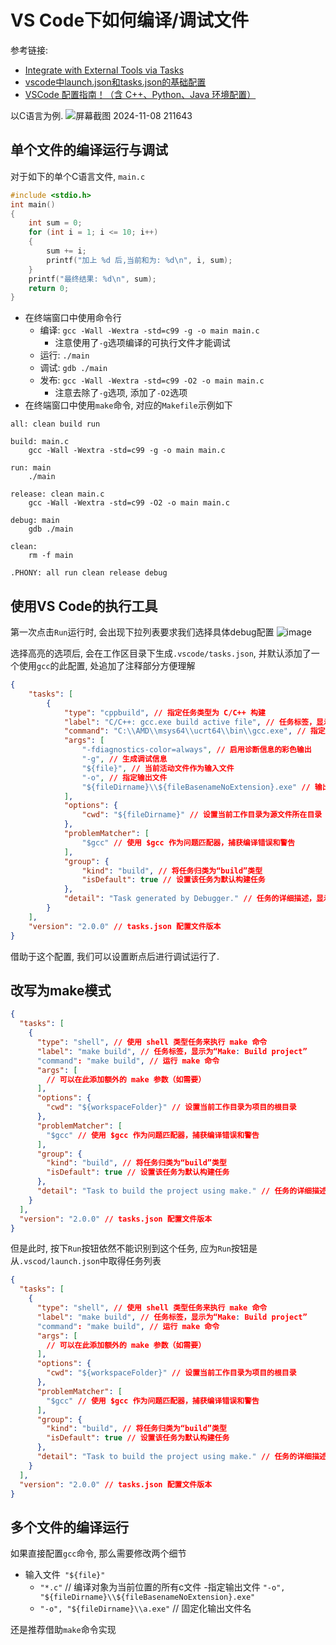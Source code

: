 # VS Code下如何编译/调试文件

参考链接:
- [Integrate with External Tools via Tasks](https://code.visualstudio.com/Docs/editor/tasks)
- [vscode中launch.json和tasks.json的基础配置](https://www.cnblogs.com/dylaris/p/18401199)
- [VSCode 配置指南！（含 C++、Python、Java 环境配置）](https://cloud.tencent.com/developer/article/1901050)

以C语言为例.
![屏幕截图 2024-11-08 211643](https://github.com/user-attachments/assets/5a703099-a415-42ca-9c3f-9c7e06450682)

## 单个文件的编译运行与调试

对于如下的单个C语言文件, `main.c`
```c
#include <stdio.h>
int main()
{
    int sum = 0;
    for (int i = 1; i <= 10; i++)
    {
        sum += i;
        printf("加上 %d 后,当前和为: %d\n", i, sum);
    }
    printf("最终结果: %d\n", sum);
    return 0;
}
```

- 在终端窗口中使用命令行
  - 编译: `gcc -Wall -Wextra -std=c99 -g -o main main.c`
    - 注意使用了`-g`选项编译的可执行文件才能调试
  - 运行: `./main`
  - 调试: `gdb ./main`
  - 发布: `gcc -Wall -Wextra -std=c99 -O2 -o main main.c`
    - 注意去除了`-g`选项, 添加了`-O2`选项
- 在终端窗口中使用`make`命令, 对应的`Makefile`示例如下

```make
all: clean build run

build: main.c
	gcc -Wall -Wextra -std=c99 -g -o main main.c

run: main
	./main

release: clean main.c
	gcc -Wall -Wextra -std=c99 -O2 -o main main.c

debug: main
	gdb ./main

clean:
	rm -f main

.PHONY: all run clean release debug
```

## 使用VS Code的执行工具

第一次点击`Run`运行时, 会出现下拉列表要求我们选择具体debug配置
![image](https://github.com/user-attachments/assets/edfb79cf-713f-4d70-b1be-a4b64baf3a59)

选择高亮的选项后, 会在工作区目录下生成`.vscode/tasks.json`, 并默认添加了一个使用`gcc`的此配置, 处追加了注释部分方便理解

```json
{
    "tasks": [
        {
            "type": "cppbuild", // 指定任务类型为 C/C++ 构建
            "label": "C/C++: gcc.exe build active file", // 任务标签，显示在任务列表中
            "command": "C:\\AMD\\msys64\\ucrt64\\bin\\gcc.exe", // 指定 GCC 编译器的路径
            "args": [
                "-fdiagnostics-color=always", // 启用诊断信息的彩色输出
                "-g", // 生成调试信息
                "${file}", // 当前活动文件作为输入文件
                "-o", // 指定输出文件
                "${fileDirname}\\${fileBasenameNoExtension}.exe" // 输出文件名与源文件同名，后缀为 .exe
            ],
            "options": {
                "cwd": "${fileDirname}" // 设置当前工作目录为源文件所在目录
            },
            "problemMatcher": [
                "$gcc" // 使用 $gcc 作为问题匹配器，捕获编译错误和警告
            ],
            "group": {
                "kind": "build", // 将任务归类为“build”类型
                "isDefault": true // 设置该任务为默认构建任务
            },
            "detail": "Task generated by Debugger." // 任务的详细描述，显示在任务信息中
        }
    ],
    "version": "2.0.0" // tasks.json 配置文件版本
}
```

借助于这个配置, 我们可以设置断点后进行调试运行了.

## 改写为make模式

```json
{
  "tasks": [
    {
      "type": "shell", // 使用 shell 类型任务来执行 make 命令
      "label": "make build", // 任务标签，显示为“Make: Build project”
      "command": "make build", // 运行 make 命令
      "args": [
        // 可以在此添加额外的 make 参数（如需要）
      ],
      "options": {
        "cwd": "${workspaceFolder}" // 设置当前工作目录为项目的根目录
      },
      "problemMatcher": [
        "$gcc" // 使用 $gcc 作为问题匹配器，捕获编译错误和警告
      ],
      "group": {
        "kind": "build", // 将任务归类为“build”类型
        "isDefault": true // 设置该任务为默认构建任务
      },
      "detail": "Task to build the project using make." // 任务的详细描述
    }
  ],
  "version": "2.0.0" // tasks.json 配置文件版本
}
```

但是此时, 按下`Run`按钮依然不能识别到这个任务, 应为`Run`按钮是从`.vscod/launch.json`中取得任务列表

```json
{
  "tasks": [
    {
      "type": "shell", // 使用 shell 类型任务来执行 make 命令
      "label": "make build", // 任务标签，显示为“Make: Build project”
      "command": "make build", // 运行 make 命令
      "args": [
        // 可以在此添加额外的 make 参数（如需要）
      ],
      "options": {
        "cwd": "${workspaceFolder}" // 设置当前工作目录为项目的根目录
      },
      "problemMatcher": [
        "$gcc" // 使用 $gcc 作为问题匹配器，捕获编译错误和警告
      ],
      "group": {
        "kind": "build", // 将任务归类为“build”类型
        "isDefault": true // 设置该任务为默认构建任务
      },
      "detail": "Task to build the project using make." // 任务的详细描述
    }
  ],
  "version": "2.0.0" // tasks.json 配置文件版本
}
```

## 多个文件的编译运行

如果直接配置`gcc`命令, 那么需要修改两个细节

- 输入文件` "${file}"`
  - `"*.c"` // 编译对象为当前位置的所有c文件
-指定输出文件 `"-o", "${fileDirname}\\${fileBasenameNoExtension}.exe"`
  - `"-o", "${fileDirname}\\a.exe"`   // 固定化输出文件名

还是推荐借助`make`命令实现
